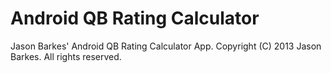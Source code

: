 Android QB Rating Calculator
=================================================

Jason Barkes' Android QB Rating Calculator App.
Copyright (C) 2013 Jason Barkes. All rights reserved.
